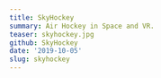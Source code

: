 ```yaml
---
title: SkyHockey
summary: Air Hockey in Space and VR.
teaser: skyhockey.jpg
github: SkyHockey
date: '2019-10-05'
slug: skyhockey
---
```

